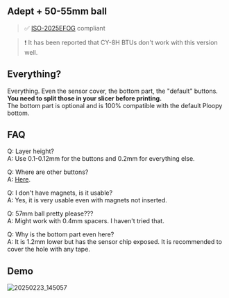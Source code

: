 ## Adept + 50-55mm ball

> ✅ [ISO-2025EFOG](https://github.com/efogdev/ISO-2025EFOG) compliant

> ❗️ It has been reported that CY-8H BTUs don't work with this version well. 

## Everything?

Everything. Even the sensor cover, the bottom part, the "default" buttons. \
**You need to split those in your slicer before printing.** \
The bottom part is optional and is 100% compatible with the default Ploopy bottom.

## FAQ

Q: Layer height? \
A: Use 0.1-0.12mm for the buttons and 0.2mm for everything else.

Q: Where are other buttons? \
A: [Here](https://github.com/adept-anyball/mod/tree/master/buttons).

Q: I don't have magnets, is it usable? \
A: Yes, it is very usable even with magnets not inserted. 

Q: 57mm ball pretty please??? \
A: Might work with 0.4mm spacers. I haven't tried that. 

Q: Why is the bottom part even here? \
A: It is 1.2mm lower but has the sensor chip exposed. It is recommended to cover the hole with any tape. 

## Demo

![20250223_145057](https://github.com/user-attachments/assets/8fd066ef-c634-4e23-acab-ad6dea825961)

